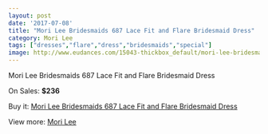 ```yaml
---
layout: post
date: '2017-07-08'
title: "Mori Lee Bridesmaids 687 Lace Fit and Flare Bridesmaid Dress"
category: Mori Lee
tags: ["dresses","flare","dress","bridesmaids","special"]
image: http://www.eudances.com/15043-thickbox_default/mori-lee-bridesmaids-687-lace-fit-and-flare-bridesmaid-dress.jpg
---
```

Mori Lee Bridesmaids 687 Lace Fit and Flare Bridesmaid Dress

On Sales: **$236**
<a href="https://www.eudances.com/en/mori-lee/4473-mori-lee-bridesmaids-687-lace-fit-and-flare-bridesmaid-dress.html"><amp-img layout="responsive" width="600" height="600" src="//www.eudances.com/15043-thickbox_default/mori-lee-bridesmaids-687-lace-fit-and-flare-bridesmaid-dress.jpg" alt="Mori Lee Bridesmaids 687 Lace Fit and Flare Bridesmaid Dress 0" /></a>
<a href="https://www.eudances.com/en/mori-lee/4473-mori-lee-bridesmaids-687-lace-fit-and-flare-bridesmaid-dress.html"><amp-img layout="responsive" width="600" height="600" src="//www.eudances.com/15048-thickbox_default/mori-lee-bridesmaids-687-lace-fit-and-flare-bridesmaid-dress.jpg" alt="Mori Lee Bridesmaids 687 Lace Fit and Flare Bridesmaid Dress 1" /></a>
<a href="https://www.eudances.com/en/mori-lee/4473-mori-lee-bridesmaids-687-lace-fit-and-flare-bridesmaid-dress.html"><amp-img layout="responsive" width="600" height="600" src="//www.eudances.com/15047-thickbox_default/mori-lee-bridesmaids-687-lace-fit-and-flare-bridesmaid-dress.jpg" alt="Mori Lee Bridesmaids 687 Lace Fit and Flare Bridesmaid Dress 2" /></a>
<a href="https://www.eudances.com/en/mori-lee/4473-mori-lee-bridesmaids-687-lace-fit-and-flare-bridesmaid-dress.html"><amp-img layout="responsive" width="600" height="600" src="//www.eudances.com/15046-thickbox_default/mori-lee-bridesmaids-687-lace-fit-and-flare-bridesmaid-dress.jpg" alt="Mori Lee Bridesmaids 687 Lace Fit and Flare Bridesmaid Dress 3" /></a>
<a href="https://www.eudances.com/en/mori-lee/4473-mori-lee-bridesmaids-687-lace-fit-and-flare-bridesmaid-dress.html"><amp-img layout="responsive" width="600" height="600" src="//www.eudances.com/15045-thickbox_default/mori-lee-bridesmaids-687-lace-fit-and-flare-bridesmaid-dress.jpg" alt="Mori Lee Bridesmaids 687 Lace Fit and Flare Bridesmaid Dress 4" /></a>
<a href="https://www.eudances.com/en/mori-lee/4473-mori-lee-bridesmaids-687-lace-fit-and-flare-bridesmaid-dress.html"><amp-img layout="responsive" width="600" height="600" src="//www.eudances.com/15044-thickbox_default/mori-lee-bridesmaids-687-lace-fit-and-flare-bridesmaid-dress.jpg" alt="Mori Lee Bridesmaids 687 Lace Fit and Flare Bridesmaid Dress 5" /></a>

Buy it: [Mori Lee Bridesmaids 687 Lace Fit and Flare Bridesmaid Dress](https://www.eudances.com/en/mori-lee/4473-mori-lee-bridesmaids-687-lace-fit-and-flare-bridesmaid-dress.html "Mori Lee Bridesmaids 687 Lace Fit and Flare Bridesmaid Dress")

View more: [Mori Lee](https://www.eudances.com/en/65-mori-lee "Mori Lee")